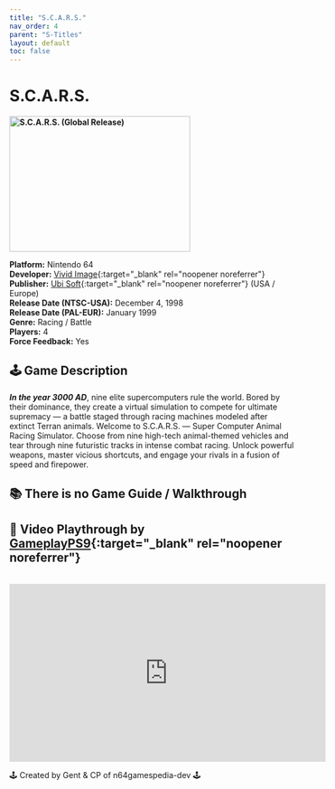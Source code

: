 ```yaml
---
title: "S.C.A.R.S."
nav_order: 4
parent: "S-Titles"
layout: default
toc: false
---
```


# S.C.A.R.S.

<b>
<img src="https://images.launchbox-app.com/df80b2de-1e42-4e0c-bb37-16e59b0cd7d3.jpg" alt="S.C.A.R.S. (Global Release)" width="320" height="240" />
</b>

**Platform:** Nintendo 64  
**Developer:** [Vivid Image](https://en.wikipedia.org/wiki/Vivid_Image){:target="_blank" rel="noopener noreferrer"}  
**Publisher:** [Ubi Soft](https://en.wikipedia.org/wiki/Ubisoft){:target="_blank" rel="noopener noreferrer"} (USA / Europe)  
**Release Date (NTSC-USA):** December 4, 1998  
**Release Date (PAL-EUR):** January 1999  
**Genre:** Racing / Battle  
**Players:** 4  
**Force Feedback:** Yes  

## 🕹️ Game Description
<em><strong>In the year 3000 AD</strong></em>, nine elite supercomputers rule the world. Bored by their dominance, they create a virtual simulation to compete for ultimate supremacy — a battle staged through racing machines modeled after extinct Terran animals. Welcome to S.C.A.R.S. — Super Computer Animal Racing Simulator. Choose from nine high-tech animal-themed vehicles and tear through nine futuristic tracks in intense combat racing. Unlock powerful weapons, master vicious shortcuts, and engage your rivals in a fusion of speed and firepower.

## 📚 There is no Game Guide / Walkthrough

## 🎥 Video Playthrough by [GameplayPS9](https://www.youtube.com/c/GameplayPS9){:target="_blank" rel="noopener noreferrer"}
<br />
<iframe width="560" height="315" src="https://www.youtube.com/embed/KCjIR1qSRoM" title="S.C.A.R.S. Gameplay – GameplayPS9" frameborder="0" allowfullscreen></iframe>

🕹️ Created by Gent & CP of n64gamespedia-dev 🕹️

<!-- Vault Format: n64gamespedia-dev -->
<!-- Protocol Source: _vault-specs/format-protocol.md -->
